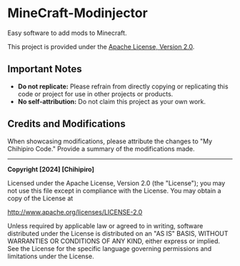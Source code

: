 # MineCraft-Modinjector
Easy software to add mods to Minecraft.

This project is provided under the [Apache License, Version 2.0](http://www.apache.org/licenses/LICENSE-2.0).

## Important Notes

- **Do not replicate:** Please refrain from directly copying or replicating this code or project for use in other projects or products.
- **No self-attribution:** Do not claim this project as your own work.

## Credits and Modifications

When showcasing modifications, please attribute the changes to "My Chihipiro Code." Provide a summary of the modifications made.

---

**Copyright [2024] [Chihipiro]**

Licensed under the Apache License, Version 2.0 (the "License");
you may not use this file except in compliance with the License.
You may obtain a copy of the License at

   http://www.apache.org/licenses/LICENSE-2.0

Unless required by applicable law or agreed to in writing, software
distributed under the License is distributed on an "AS IS" BASIS,
WITHOUT WARRANTIES OR CONDITIONS OF ANY KIND, either express or implied.
See the License for the specific language governing permissions and
limitations under the License.

